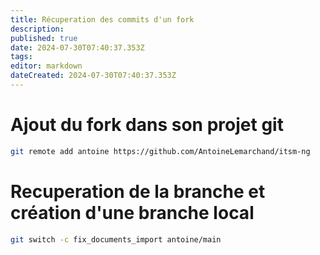 ```yaml
---
title: Récuperation des commits d'un fork
description: 
published: true
date: 2024-07-30T07:40:37.353Z
tags: 
editor: markdown
dateCreated: 2024-07-30T07:40:37.353Z
---
```


# Ajout du fork dans son projet git
```bash
git remote add antoine https://github.com/AntoineLemarchand/itsm-ng
```

# Recuperation de la branche et création d'une branche local
```bash
git switch -c fix_documents_import antoine/main
```
